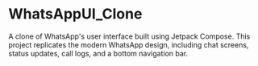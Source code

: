 # WhatsAppUI_Clone
A clone of WhatsApp's user interface built using Jetpack Compose. This project replicates the modern WhatsApp design, including chat screens, status updates, call logs, and a bottom navigation bar.
